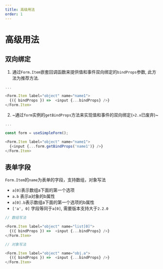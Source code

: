 ```yaml
---
title: 高级用法
order: 1
---
```


# 高级用法

## 双向绑定
1. 通过`Form.Item`嵌套回调函数来提供值和事件双向绑定的`bindProps`参数, 此方法为推荐方法.
```javascript
...

<Form.Item label="object" name="name1">
  {({ bindProps }) =>  <input {...bindProps} />}
</Form.Item>
```
2. ~通过`form`实例的`getBindProps`方法来实现值和事件的双向绑定(`>2.x`已废弃)~
```javascript
...

const form = useSimpleForm();

<Form.Item label="object" name="name1">
  {<input {...form.getBindProps('name1')} />}
</Form.Item>
```

## 表单字段
`Form.Item`的`name`为表单的字段，支持数组，对象写法
- `a[0]`表示数组a下面的第一个选项
- `a.b` 表示a对象的b属性
- `a[0].b`表示数组a下面的第一个选项的b属性
- `['a', 0]` 字段等同于`a[0]`, 需要版本支持大于`2.2.0`
```javascript
// 数组写法

<Form.Item label="object" name="list[0]">
  {({ bindProps }) =>  <input {...bindProps} />}
</Form.Item>
```
```javascript
// 对象写法

<Form.Item label="object" name="obj.a">
  {({ bindProps }) =>  <input {...bindProps} />}
</Form.Item>
```